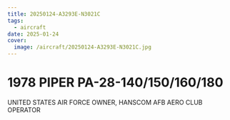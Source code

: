 ```yaml
---
title: 20250124-A3293E-N3021C
tags:
  - aircraft
date: 2025-01-24
cover:
  image: /aircraft/20250124-A3293E-N3021C.jpg
---
```


# 1978 PIPER PA-28-140/150/160/180

UNITED STATES AIR FORCE OWNER, HANSCOM AFB AERO CLUB OPERATOR